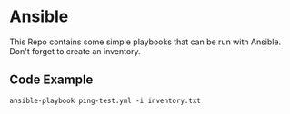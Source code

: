 # Ansible

This Repo contains some simple playbooks that can be run with Ansible.
Don't forget to create an inventory.

## Code Example
`ansible-playbook ping-test.yml -i inventory.txt`
